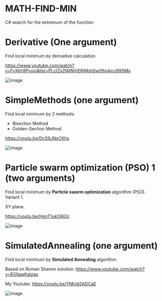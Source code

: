 # MATH-FIND-MIN
 C# search for the extremum of the function

# Derivative (One argument)

Find local minimum by derivative calculation

https://www.youtube.com/watch?v=FyXkh9Pvxio&list=PLclZn2f4tNVjERjMstjSw5fto4mJ99SMs

![image](https://github.com/tltrus/MATH/assets/77125487/8fb1ac33-c5a3-43c3-b543-35d50610a803)


# SimpleMethods (one argument)

Find local minimum by 2 methods:
- Bisection Method
- Golden-Section Method

https://youtu.be/DcS9JNsCKhs

![image](https://github.com/tltrus/MATH-FIND-MIN/assets/77125487/bbc8f6e3-0edd-4f07-899a-46cd079d5e72)


# Particle swarm optimization (PSO) 1 (two arguments)

Find local minimum by **Particle swarm optimization** algorithm (PSO).
Variant 1.

XY plane.

https://youtu.be/HgnT1ukO6GU

![image](https://github.com/tltrus/MATH-FIND-MIN/assets/77125487/819b28ce-4090-41b7-8ab4-d945066bc577)


# SimulatedAnnealing (one argument)

Find local minimum by **Simulated Annealing** algorithm.

Based on Roman Shamin solution: https://www.youtube.com/watch?v=R3XawKalzgo

My Youtube: https://youtu.be/YMcld2ADCaE

![image](https://github.com/tltrus/MATH-FIND-MIN/assets/77125487/b706a253-fd60-4bdc-b145-772d612da220)


